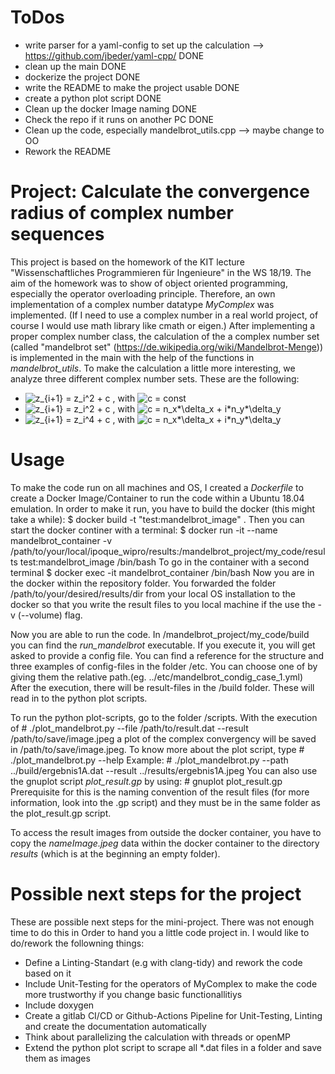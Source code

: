 # ToDos
+ write parser for a yaml-config to set up the calculation --> https://github.com/jbeder/yaml-cpp/ DONE
+ clean up the main DONE
+ dockerize the project DONE
+ write the README to make the project usable DONE
+ create a python plot script DONE
+ Clean up the docker Image naming DONE
+ Check the repo if it runs on another PC DONE
+ Clean up the code, especially mandelbrot_utils.cpp --> maybe change to OO
+ Rework the README

# Project: Calculate the convergence radius of complex number sequences
This project is based on the homework of the KIT lecture "Wissenschaftliches Programmieren für Ingenieure" in the WS 18/19. The aim of the homework was to show of object oriented programming, especially the operator overloading principle. Therefore, an own implementation of a complex number datatype _MyComplex_ was implemented. (If I need to use a complex number in a real world project, of course I would use math library like cmath or eigen.)
After implementing a proper complex number class, the calculation of the a complex number set (called "mandelbrot set" (https://de.wikipedia.org/wiki/Mandelbrot-Menge)) is implemented in the main with the help of the functions in _mandelbrot_utils_.
To make the calculation a little more interesting, we analyze three different complex number sets. These are the following:
+ <img src="https://latex.codecogs.com/svg.latex?\Large&space;z_{i+1} = z_i^2 + c" title="z_{i+1} = z_i^2 + c" /> , with <img src="https://latex.codecogs.com/svg.latex?\Large&space;c = const" title="c = const" />
+ <img src="https://latex.codecogs.com/svg.latex?\Large&space;z_{i+1} = z_i^2 + c" title="z_{i+1} = z_i^2 + c" /> , with <img src="https://latex.codecogs.com/svg.latex?\Large&space;c = n_x*\delta_x + i*n_y*\delta_y" title="c = n_x*\delta_x + i*n_y*\delta_y" />
+ <img src="https://latex.codecogs.com/svg.latex?\Large&space;z_{i+1} = z_i^4 + c" title="z_{i+1} = z_i^4 + c" /> , with <img src="https://latex.codecogs.com/svg.latex?\Large&space;c = n_x*\delta_x + i*n_y*\delta_y" title="c = n_x*\delta_x + i*n_y*\delta_y" />

# Usage
To make the code run on all machines and OS, I created a _Dockerfile_ to create a Docker Image/Container to run the code within a Ubuntu 18.04 emulation.
In order to make it run, you have to build the docker (this might take a while):
    $ docker build -t "test:mandelbrot_image" .
Then you can start the docker continer with a terminal:
    $ docker run -it --name mandelbrot_container -v /path/to/your/local/ipoque_wipro/results:/mandelbrot_project/my_code/results test:mandelbrot_image /bin/bash
To go in the container with a second terminal
    $ docker exec -it mandelbrot_container /bin/bash
Now you are in the docker within the repository folder. You forwarded the folder /path/to/your/desired/results/dir from your local OS installation to the docker so that you write the result files to you local machine if the use the -v (--volume) flag.

Now you are able to run the code. In /mandelbrot_project/my_code/build you can find the _run_mandelbrot_ executable. If you execute it, you will get asked to provide a config file. You can find a reference for the structure and three examples of config-files in the folder /etc. You can choose one of by giving them the relative path.(eg. ../etc/mandelbrot_condig_case_1.yml) After the execution, there will be result-files in the /build folder. These will read in to the python plot scripts.

To run the python plot-scripts, go to the folder /scripts. With the execution of
    # ./plot_mandelbrot.py --file /path/to/result.dat --result /path/to/save/image.jpeg
a plot of the complex convergency will be saved in /path/to/save/image.jpeg. To know more about the plot script, type
    # ./plot_mandelbrot.py --help
Example:
    # ./plot_mandelbrot.py --path ../build/ergebnis1A.dat --result ../results/ergebnis1A.jpeg
You can also use the gnuplot script _plot_result.gp_ by using:
    # gnuplot plot_result.gp
Prerequisite for this is the naming convention of the result files (for more information, look into the .gp script) and they must be in the same folder as the plot_result.gp script.

To access the result images from outside the docker container, you have to copy the _nameImage.jpeg_ data within the docker container to the directory _results_ (which is at the beginning an empty folder).  

# Possible next steps for the project
These are possible next steps for the mini-project. There was not enough time to do this in Order to hand you a little code project in. I would like to do/rework the followning things:
+ Define a Linting-Standart (e.g with clang-tidy) and rework the code based on it
+ Include Unit-Testing for the operators of MyComplex to make the code more trustworthy if you change basic functionallitiys
+ Include doxygen
+ Create a gitlab CI/CD or Github-Actions Pipeline for Unit-Testing, Linting and create the documentation automatically
+ Think about parallelizing the calculation with threads or openMP
+ Extend the python plot script to scrape all *.dat files in a folder and save them as images
